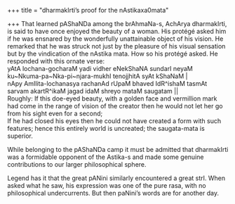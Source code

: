 +++
title = "dharmakIrti’s proof for the nAstikaxa0mata"

+++
That learned pAShaNDa among the brAhmaNa-s, AchArya dharmakIrti, is said
to have once enjoyed the beauty of a woman. His protégé asked him if he
was ensnared by the wonderfully unattainable object of his vision. He
remarked that he was struck not just by the pleasure of his visual
sensation but by the vindication of the nAstika mata. How so his protégé
asked. He responded with this ornate verse:  
yAtA lochana-gocharaM yadi vidher eNekShaNA sundarI neyaM
ku\~Nkuma-pa\~Nka-pi\~njara-mukhI tenojjhitA syAt kShaNaM |  
nApy AmIlita-lochanasya rachanAd rUpaM bhaved IdR^ishaM tasmAt sarvam
akartR^ikaM jagad idaM shreyo mataM saugatam ||  
Roughly: If this doe-eyed beauty, with a golden face and vermillion mark
had come in the range of vision of the creator then he would not let her
go from his sight even for a second;  
If he had closed his eyes then he could not have created a form with
such features; hence this entirely world is uncreated; the saugata-mata
is superior.

While belonging to the pAShaNDa camp it must be admitted that
dharmakIrti was a formidable opponent of the Astika-s and made some
genuine contributions to our larger philosophical sphere.

Legend has it that the great pANini similarly encountered a great strI.
When asked what he saw, his expression was one of the pure rasa, with no
philosophical undercurrents. But then paNini’s words are for another
day.
